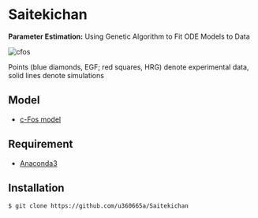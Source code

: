 # Saitekichan

**Parameter Estimation:** Using Genetic Algorithm to Fit ODE Models to Data

![cfos](https://user-images.githubusercontent.com/31299606/50444096-d27a3e00-0949-11e9-9df0-b3f8c1400b69.png)

 Points (blue diamonds, EGF; red squares, HRG) denote experimental data, solid lines denote simulations
## Model

- [c-Fos model](https://www.cell.com/cell/fulltext/S0092-8674(10)00373-9)

## Requirement

- [Anaconda3](https://www.anaconda.com/)

## Installation

    $ git clone https://github.com/u360665a/Saitekichan
